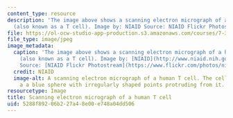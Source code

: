 ```yaml
---
content_type: resource
description: 'The image above shows a scanning electron micrograph of a human T lymphocyte
  (also known as a T cell). Image by: NIAID Source: NIAID Flickr Photostream'
file: https://ol-ocw-studio-app-production.s3.amazonaws.com/courses/7-341-designer-immunity-lessons-in-engineering-the-immune-system-spring-2014/5288f89206b227a48e00e748a04dd506_7-341s14.jpg
file_type: image/jpeg
image_metadata:
  caption: 'The image above shows a scanning electron micrograph of a human T lymphocyte
    (also known as a T cell). Image by: [NIAID](http://www.niaid.nih.gov/Pages/default.aspx)
    Source: [NIAID Flickr Photostream](https://www.flickr.com/photos/niaid/5950870236/)'
  credit: NIAID
  image-alt: A scanning electron micrograph of a human T cell. The cell appears as
    a a blue sphere with irregularly shaped points protruding from it.
resourcetype: Image
title: Scanning electron micrograph of a human T cell
uid: 5288f892-06b2-27a4-8e00-e748a04dd506
---
```

